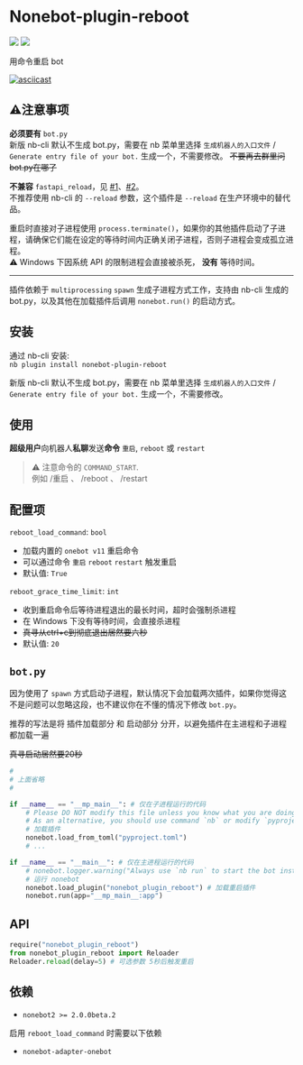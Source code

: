# Nonebot-plugin-reboot 
![](https://img.shields.io/badge/Development-Inactive-inactive) ![](https://img.shields.io/badge/PullRequests-Welcome-success)

用命令重启 bot 

[![asciicast](https://asciinema.org/a/z10hzQ7Pgx4s9TVwj0nAv2TsV.svg)](https://asciinema.org/a/z10hzQ7Pgx4s9TVwj0nAv2TsV)

## :warning:注意事项
**必须要有** `bot.py`  
新版 nb-cli 默认不生成 bot.py，需要在 nb 菜单里选择 `生成机器人的入口文件` / `Generate entry file of your bot.` 生成一个，不需要修改。 ~~不要再去群里问bot.py在哪了~~

**不兼容** `fastapi_reload`，见 [#1](https://github.com/18870/nonebot-plugin-reboot/issues/1)、[#2](https://github.com/18870/nonebot-plugin-reboot/issues/2)。  
不推荐使用 nb-cli 的 `--reload` 参数，这个插件是 `--reload` 在生产环境中的替代品。

重启时直接对子进程使用 `process.terminate()`，如果你的其他插件启动了子进程，请确保它们能在设定的等待时间内正确关闭子进程，否则子进程会变成孤立进程。  
:warning: Windows 下因系统 API 的限制进程会直接被杀死， **没有** 等待时间。

<hr>  

插件依赖于 `multiprocessing` `spawn` 生成子进程方式工作，支持由 nb-cli 生成的 bot.py，以及其他在加载插件后调用 `nonebot.run()` 的启动方式。  


## 安装
通过 nb-cli 安装:  
`nb plugin install nonebot-plugin-reboot`  

新版 nb-cli 默认不生成 bot.py，需要在 nb 菜单里选择 `生成机器人的入口文件` / `Generate entry file of your bot.` 生成一个，不需要修改。


## 使用
**超级用户**向机器人**私聊**发送**命令** `重启`, `reboot` 或 `restart`  
> :warning: 注意命令的 `COMMAND_START`.  
> 例如 /重启 、 /reboot 、 /restart


## 配置项 
`reboot_load_command`: `bool` 
- 加载内置的 `onebot v11` 重启命令 
- 可以通过命令 `重启` `reboot` `restart` 触发重启 
- 默认值: `True` 

`reboot_grace_time_limit`: `int`
- 收到重启命令后等待进程退出的最长时间，超时会强制杀进程
- 在 Windows 下没有等待时间，会直接杀进程
- ~~真寻从ctrl+c到彻底退出居然要六秒~~
- 默认值: `20`


## `bot.py`
因为使用了 `spawn` 方式启动子进程，默认情况下会加载两次插件，如果你觉得这不是问题可以忽略这段，也不建议你在不懂的情况下修改 `bot.py`。

推荐的写法是将 插件加载部分 和 启动部分 分开，以避免插件在主进程和子进程都加载一遍

~~真寻启动居然要20秒~~

```python
#
# 上面省略
#

if __name__ == "__mp_main__": # 仅在子进程运行的代码
    # Please DO NOT modify this file unless you know what you are doing!
    # As an alternative, you should use command `nb` or modify `pyproject.toml` to load plugins
    # 加载插件
    nonebot.load_from_toml("pyproject.toml")
    # ...

if __name__ == "__main__": # 仅在主进程运行的代码
    # nonebot.logger.warning("Always use `nb run` to start the bot instead of manually running!")
    # 运行 nonebot
    nonebot.load_plugin("nonebot_plugin_reboot") # 加载重启插件
    nonebot.run(app="__mp_main__:app")
```


## API
```python
require("nonebot_plugin_reboot")
from nonebot_plugin_reboot import Reloader
Reloader.reload(delay=5) # 可选参数 5秒后触发重启
```


## 依赖 
- `nonebot2 >= 2.0.0beta.2`  

启用 `reboot_load_command` 时需要以下依赖  
- `nonebot-adapter-onebot`
